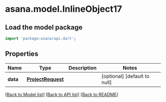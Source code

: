# asana.model.InlineObject17

## Load the model package
```dart
import 'package:asana/api.dart';
```

## Properties
Name | Type | Description | Notes
------------ | ------------- | ------------- | -------------
**data** | [**ProjectRequest**](ProjectRequest.md) |  | [optional] [default to null]

[[Back to Model list]](../README.md#documentation-for-models) [[Back to API list]](../README.md#documentation-for-api-endpoints) [[Back to README]](../README.md)


